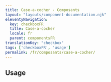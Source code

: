 ```yaml
---
title: Case-a-cocher - Composants
layout: "layouts/component-documentation.njk"
eleventyNavigation:
  key: checkboxFR
  title: Case-a-cocher
  locale: fr
  parent: componentsFR
translationKey: "checkbox"
tags: ['checkboxFR', 'usage']
permalink: /fr/composants/case-a-cocher/
---
```


## Usage